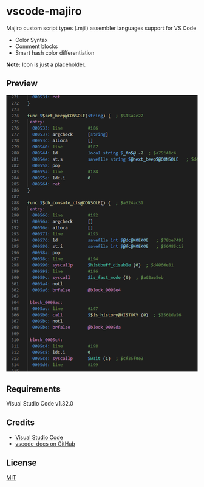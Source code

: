 # vscode-majiro

Majiro custom script types (.mjil) assembler languages support for VS Code
* Color Syntax
* Comment blocks
* Smart hash color differentiation

**Note:** Icon is just a placeholder.

<!--
## Features

Describe specific features of your extension including screenshots of your extension in action. Image paths are relative to this README file.

For example if there is an image subfolder under your extension project workspace:

\!\[feature X\]\(images/feature-x.png\)

> Tip: Many popular extensions utilize animations. This is an excellent way to show off your extension! We recommend short, focused animations that are easy to follow.
-->

## Preview

<p align="center"><img src="https://raw.githubusercontent.com/trigger-segfault/majiro-py/master/plugin/vscode-majiro/preview2.png"></p>


## Requirements

Visual Studio Code v1.32.0

## Credits

* [Visual Studio Code](https://code.visualstudio.com/)
* [vscode-docs on GitHub](https://github.com/Microsoft/vscode-docs)

## License

[MIT](https://github.com/trigger-segfault/majiro-py/blob/master/plugin/vscode-majiro/LICENSE.md)
